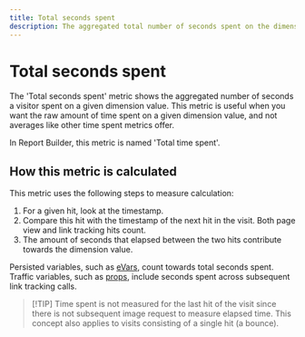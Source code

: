 ```yaml
---
title: Total seconds spent
description: The aggregated total number of seconds spent on the dimension value.
---
```


# Total seconds spent

The 'Total seconds spent' metric shows the aggregated number of seconds a visitor spent on a given dimension value. This metric is useful when you want the raw amount of time spent on a given dimension value, and not averages like other time spent metrics offer.

In Report Builder, this metric is named 'Total time spent'.

## How this metric is calculated

This metric uses the following steps to measure calculation:

1. For a given hit, look at the timestamp.
2. Compare this hit with the timestamp of the next hit in the visit. Both page view and link tracking hits count.
3. The amount of seconds that elapsed between the two hits contribute towards the dimension value.

Persisted variables, such as [eVars](../dimensions/evar.md), count towards total seconds spent. Traffic variables, such as [props](../dimensions/prop.md), include seconds spent across subsequent link tracking calls.

>[!TIP] Time spent is not measured for the last hit of the visit since there is not subsequent image request to measure elapsed time. This concept also applies to visits consisting of a single hit (a bounce).
